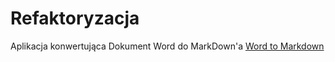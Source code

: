 # Refaktoryzacja 


Aplikacja konwertująca Dokument Word do MarkDown'a
[Word to Markdown](https://github.com/benbalter/word-to-markdown)
